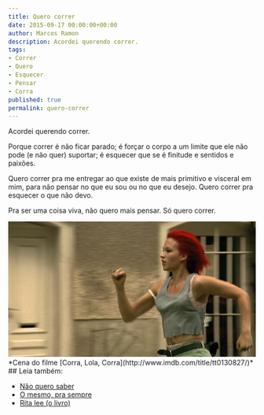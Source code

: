 ```yaml
---
title: Quero correr
date: 2015-09-17 00:00:00+00:00
author: Marcos Ramon
description: Acordei querendo correr.
tags:
- Correr
- Quero
- Esquecer
- Pensar
- Corra
published: true
permalink: quero-correr
---
```

Acordei querendo correr. 

Porque correr é não ficar parado; é forçar o corpo a um limite que ele não pode (e não quer) suportar; é esquecer que se é finitude e sentidos e paixões.

Quero correr pra me entregar ao que existe de mais primitivo e visceral em mim, para não pensar no que eu sou ou no que eu desejo. Quero correr pra esquecer o que não devo.

Pra ser uma coisa viva, não quero mais pensar. Só quero correr.

<img src="/assets/img/Pasted image 20250310152531.png">
*Cena do filme [Corra, Lola, Corra](http://www.imdb.com/title/tt0130827/)*<div class="leia-tambem" markdown="1">
## Leia também:

- <a href="/nao-quero-saber">Não quero saber</a>
- <a href="/o-mesmo-pra-sempre">O mesmo, pra sempre</a>
- <a href="/rita-lee-o-livro">Rita lee (o livro)</a>
</div>